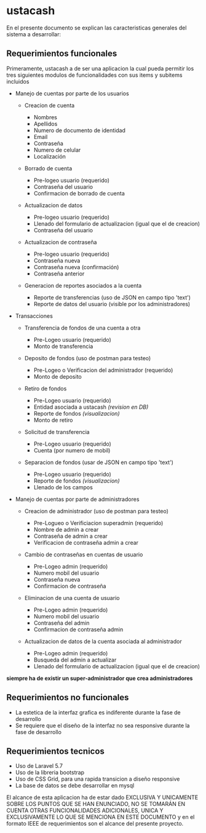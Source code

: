 # ustacash

En el presente documento se explican las caracteristicas generales del sistema a desarrollar:

## Requerimientos funcionales

Primeramente, ustacash a de ser una aplicacion la cual pueda permitir los tres siguientes modulos de funcionalidades con sus items y subitems incluidos

+ Manejo de cuentas por parte de los usuarios
    + Creacion de cuenta
        + Nombres
        + Apellidos
        + Numero de documento de identidad
        + Email
        + Contraseña
        + Numero de celular
        + Localización

    + Borrado de cuenta
        + Pre-logeo usuario (requerido)
        + Contraseña del usuario
        + Confirmacion de borrado de cuenta

    + Actualizacion de datos
        + Pre-logeo usuario (requerido)
        + Llenado del formulario de actualizacion (igual que el de creacion)
        + Contraseña del usuario

    + Actualizacion de contraseña
        + Pre-logeo usuario (requerido)
        + Contraseña nueva
        + Contraseña nueva (confirmación)
        + Contraseña anterior

    + Generacion de reportes asociados a la cuenta
        + Reporte de transferencias (uso de JSON en campo tipo 'text')
        + Reporte de datos del usuario (visible por los administradores)
        
+ Transacciones
    + Transferencia de fondos de una cuenta a otra
        + Pre-Logeo usuario (requerido)
        + Monto de transferencia

    + Deposito de fondos (uso de postman para testeo)
        + Pre-Logeo o Verificacion del administrador (requerido)
        + Monto de deposito
    
    + Retiro de fondos
        + Pre-Logeo usuario (requerido)
        + Entidad asociada a ustacash *(revision en DB)*
        + Reporte de fondos *(visualizacion)*
        + Monto de retiro
    
    + Solicitud de transferencia
        + Pre-Logeo usuario (requerido)
        + Cuenta (por numero de mobil)
    
    + Separacion de fondos (usar de JSON en campo tipo 'text')
        + Pre-Logeo usuario (requerido)
        + Reporte de fondos *(visualizacion)*
        + Llenado de los campos

+ Manejo de cuentas por parte de administradores
    + Creacion de administrador (uso de postman para testeo)
        + Pre-Logueo o Verificiacion superadmin (requerido)
        + Nombre de admin a crear
        + Contraseña de admin a crear
        + Verificacion de contraseña admin a crear
        
    + Cambio de contraseñas en cuentas de usuario
        + Pre-Logeo admin (requerido)
        + Numero mobil del usuario
        + Contraseña nueva
        + Confirmacion de contraseña
        
    + Eliminacion de una cuenta de usuario
        + Pre-Logeo admin (requerido)
        + Numero mobil del usuario
        + Contraseña del admin
        + Confirmacion de contraseña admin
        
    + Actualizacion de datos de la cuenta asociada al administrador
        + Pre-Logeo admin (requerido)
        + Busqueda del admin a actualizar
        + Llenado del formulario de actualizacion (igual que el de creacion)

**siempre ha de existir un super-administrador que crea administradores**

## Requerimientos no funcionales

- La estetica de la interfaz grafica es indiferente durante la fase de desarrollo
- Se requiere que el diseño de la interfaz no sea responsive durante la fase de desarrollo

## Requerimientos tecnicos

- Uso de Laravel 5.7
- Uso de la libreria bootstrap
- Uso de CSS Grid, para una rapida transicion a diseño responsive
- La base de datos se debe desarrollar en mysql

El alcance de esta aplicacion ha de estar dado EXCLUSIVA Y UNICAMENTE SOBRE LOS PUNTOS QUE SE HAN ENUNCIADO, NO SE TOMARÁN EN CUENTA OTRAS FUNCIONALIDADES ADICIONALES, UNICA Y EXCLUSIVAMENTE LO QUE SE MENCIONA EN ESTE DOCUMENTO y en el formato IEEE de requerimientos son el alcance del presente proyecto.

